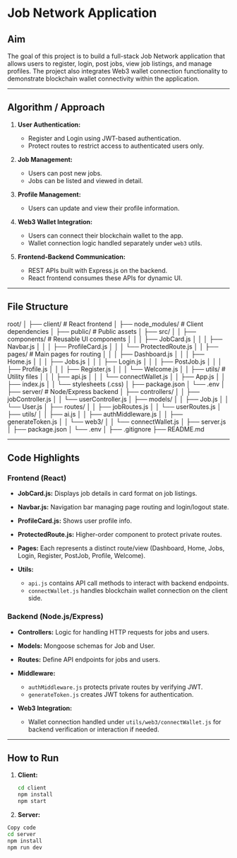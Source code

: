 # Job Network Application

## Aim
The goal of this project is to build a full-stack Job Network application that allows users to register, login, post jobs, view job listings, and manage profiles. The project also integrates Web3 wallet connection functionality to demonstrate blockchain wallet connectivity within the application.

---

## Algorithm / Approach

1. **User Authentication:**  
   - Register and Login using JWT-based authentication.
   - Protect routes to restrict access to authenticated users only.

2. **Job Management:**  
   - Users can post new jobs.
   - Jobs can be listed and viewed in detail.

3. **Profile Management:**  
   - Users can update and view their profile information.

4. **Web3 Wallet Integration:**  
   - Users can connect their blockchain wallet to the app.
   - Wallet connection logic handled separately under `web3` utils.

5. **Frontend-Backend Communication:**  
   - REST APIs built with Express.js on the backend.
   - React frontend consumes these APIs for dynamic UI.

---

## File Structure

root/
│
├── client/ # React frontend
│ ├── node_modules/ # Client dependencies
│ ├── public/ # Public assets
│ ├── src/
│ │ ├── components/ # Reusable UI components
│ │ │ ├── JobCard.js
│ │ │ ├── Navbar.js
│ │ │ ├── ProfileCard.js
│ │ │ └── ProtectedRoute.js
│ │ ├── pages/ # Main pages for routing
│ │ │ ├── Dashboard.js
│ │ │ ├── Home.js
│ │ │ ├── Jobs.js
│ │ │ ├── Login.js
│ │ │ ├── PostJob.js
│ │ │ ├── Profile.js
│ │ │ ├── Register.js
│ │ │ └── Welcome.js
│ │ ├── utils/ # Utility files
│ │ │ ├── api.js
│ │ │ └── connectWallet.js
│ │ ├── App.js
│ │ ├── index.js
│ │ └── stylesheets (.css)
│ ├── package.json
│ └── .env
│
├── server/ # Node/Express backend
│ ├── controllers/
│ │ ├── jobController.js
│ │ └── userController.js
│ ├── models/
│ │ ├── Job.js
│ │ └── User.js
│ ├── routes/
│ │ ├── jobRoutes.js
│ │ └── userRoutes.js
│ ├── utils/
│ │ ├── ai.js
│ │ ├── authMiddleware.js
│ │ ├── generateToken.js
│ │ └── web3/
│ │ └── connectWallet.js
│ ├── server.js
│ ├── package.json
│ └── .env
│
├── .gitignore
├── README.md



---

## Code Highlights

### Frontend (React)

- **JobCard.js:** Displays job details in card format on job listings.
- **Navbar.js:** Navigation bar managing page routing and login/logout state.
- **ProfileCard.js:** Shows user profile info.
- **ProtectedRoute.js:** Higher-order component to protect private routes.

- **Pages:** Each represents a distinct route/view (Dashboard, Home, Jobs, Login, Register, PostJob, Profile, Welcome).

- **Utils:**  
  - `api.js` contains API call methods to interact with backend endpoints.  
  - `connectWallet.js` handles blockchain wallet connection on the client side.

### Backend (Node.js/Express)

- **Controllers:** Logic for handling HTTP requests for jobs and users.
- **Models:** Mongoose schemas for Job and User.
- **Routes:** Define API endpoints for jobs and users.
- **Middleware:**  
  - `authMiddleware.js` protects private routes by verifying JWT.  
  - `generateToken.js` creates JWT tokens for authentication.

- **Web3 Integration:**  
  - Wallet connection handled under `utils/web3/connectWallet.js` for backend verification or interaction if needed.

---

## How to Run

1. **Client:**
   ```bash
   cd client
   npm install
   npm start


2. **Server:**

```bash
Copy code
cd server
npm install
npm run dev
